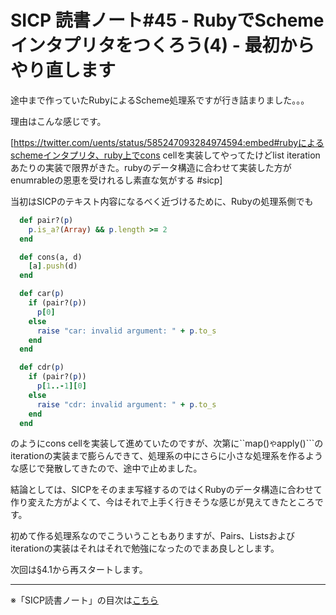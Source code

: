 SICP 読書ノート#45  - RubyでSchemeインタプリタをつくろう(4) - 最初からやり直します
======================================

途中まで作っていたRubyによるScheme処理系ですが行き詰まりました。。。

理由はこんな感じです。

[https://twitter.com/uents/status/585247093284974594:embed#rubyによるschemeインタプリタ、ruby上でcons cellを実装してやってたけどlist iterationあたりの実装で限界がきた。rubyのデータ構造に合わせて実装した方がenumrableの恩恵を受けれるし素直な気がする #sicp]

当初はSICPのテキスト内容になるべく近づけるために、Rubyの処理系側でも

```ruby
  def pair?(p)
    p.is_a?(Array) && p.length >= 2
  end

  def cons(a, d)
    [a].push(d)
  end

  def car(p)
    if (pair?(p))
      p[0]
    else
      raise "car: invalid argument: " + p.to_s
    end
  end

  def cdr(p)
    if (pair?(p))
      p[1..-1][0]
    else
      raise "cdr: invalid argument: " + p.to_s
    end
  end
```

のようにcons cellを実装して進めていたのですが、次第に``map()```や```apply()```のiterationの実装まで膨らんできて、処理系の中にさらに小さな処理系を作るような感じで発散してきたので、途中で止めました。

結論としては、SICPをそのまま写経するのではくRubyのデータ構造に合わせて作り変えた方がよくて、今はそれで上手く行きそうな感じが見えてきたところです。

初めて作る処理系なのでこういうこともありますが、Pairs、Listsおよびiterationの実装はそれはそれで勉強になったのでまあ良しとします。

次回は§4.1から再スタートします。

--------------------------------

※「SICP読書ノート」の目次は[こちら](/entry/sicp/index)


<script type="text/x-mathjax-config">
  MathJax.Hub.Config({ tex2jax: { inlineMath: [['$','$'], ["\\(","\\)"]] } });
</script>
<script type="text/javascript"
  src="http://cdn.mathjax.org/mathjax/latest/MathJax.js?config=TeX-AMS_HTML">
</script>
<meta http-equiv="X-UA-Compatible" CONTENT="IE=EmulateIE7" />
